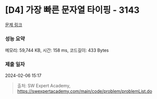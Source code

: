 # [D4] 가장 빠른 문자열 타이핑 - 3143 

[문제 링크](https://swexpertacademy.com/main/code/problem/problemDetail.do?contestProbId=AV_65wkqsb4DFAWS) 

### 성능 요약

메모리: 59,744 KB, 시간: 158 ms, 코드길이: 433 Bytes

### 제출 일자

2024-02-06 15:17



> 출처: SW Expert Academy, https://swexpertacademy.com/main/code/problem/problemList.do